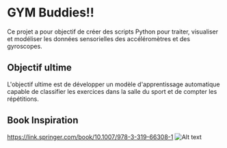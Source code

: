# GYM Buddies!!
Ce projet a pour objectif de créer des scripts Python pour traiter, visualiser et modéliser les données sensorielles des accéléromètres et des gyroscopes.
## Objectif ultime
L'objectif ultime est de développer un modèle d'apprentissage automatique capable de classifier les exercices dans la salle du sport et de compter les répétitions.
## Book Inspiration
https://link.springer.com/book/10.1007/978-3-319-66308-1
![Alt text](/OneDrive/Bureau/Gym_AI_Tracker/Workflow_ML.jpg)
